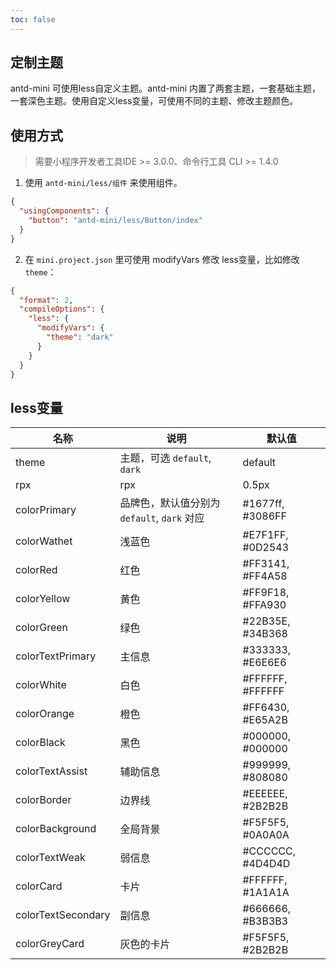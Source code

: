 ```yaml
---
toc: false
---
```


## 定制主题

antd-mini 可使用less自定义主题。antd-mini 内置了两套主题，一套基础主题，一套深色主题。使用自定义less变量，可使用不同的主题、修改主题颜色。

## 使用方式
> 需要小程序开发者工具IDE >= 3.0.0、命令行工具 CLI >= 1.4.0

1. 使用 `antd-mini/less/组件` 来使用组件。

```json
{
  "usingComponents": {
    "button": "antd-mini/less/Button/index"
  }
}
```

2. 在 `mini.project.json` 里可使用 modifyVars 修改 less变量，比如修改 `theme`：
```json
{
  "format": 2,
  "compileOptions": {
    "less": {
      "modifyVars": {
        "theme": "dark"
      }
    }
  }
}
```



## less变量
| 名称 | 说明 | 默认值 |
| -----|-----|-----|
| theme | 主题，可选 `default`, `dark` | default  |
| rpx | rpx | 0.5px |
| colorPrimary | 品牌色，默认值分别为 `default`, `dark` 对应 | #1677ff, #3086FF |
| colorWathet | 浅蓝色 | #E7F1FF, #0D2543 |
| colorRed | 红色 | #FF3141, #FF4A58 |
| colorYellow | 黄色 | #FF9F18, #FFA930 |
| colorGreen | 绿色 | #22B35E, #34B368 |
| colorTextPrimary | 主信息 | #333333, #E6E6E6 |
| colorWhite | 白色 | #FFFFFF, #FFFFFF |
| colorOrange | 橙色 | #FF6430, #E65A2B |
| colorBlack | 黑色 | #000000, #000000 |
| colorTextAssist | 辅助信息 | #999999, #808080 |
| colorBorder | 边界线 | #EEEEEE, #2B2B2B |
| colorBackground | 全局背景 | #F5F5F5, #0A0A0A |
| colorTextWeak | 弱信息 | #CCCCCC, #4D4D4D |
| colorCard | 卡片 | #FFFFFF, #1A1A1A |
| colorTextSecondary | 副信息 | #666666, #B3B3B3 |
| colorGreyCard | 灰色的卡片 | #F5F5F5, #2B2B2B |
